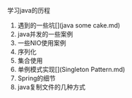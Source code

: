 学习java的历程
1. 遇到的一些坑[](java some cake.md)
2. java并发的一些案例[](JUC案例.md)
3. 一些NIO使用案例[](NIO.md)
4. 序列化[](序列化.md)
5. 集合使用[](集合要点.md)
6. 单例模式实现[](Singleton Pattern.md)
7. Spring的细节[](Spring.md)
8. java复制文件的几种方式[](java复制文件的几种方式.md)







